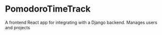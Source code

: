 # PomodoroTimeTrack
A frontend React app for integrating with a Django backend. Manages users and projects
